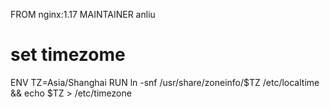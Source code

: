 FROM nginx:1.17
MAINTAINER anliu
# set timezome
ENV TZ=Asia/Shanghai
RUN ln -snf /usr/share/zoneinfo/$TZ /etc/localtime && echo $TZ > /etc/timezone
